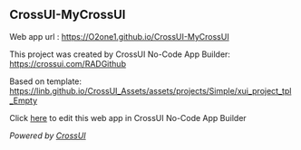 ## CrossUI-MyCrossUI
Web app url : https://O2one1.github.io/CrossUI-MyCrossUI

This project was created by CrossUI No-Code App Builder: https://crossui.com/RADGithub

Based on template: https://linb.github.io/CrossUI_Assets/assets/projects/Simple/xui_project_tpl_Empty

Click [here](https://crossui.com/RADGithub/#!from=github&owner=O2one1&repo=CrossUI-MyCrossUI) to edit this web app in CrossUI No-Code App Builder

<i>Powered by [CrossUI](https://crossui.com)</i>
